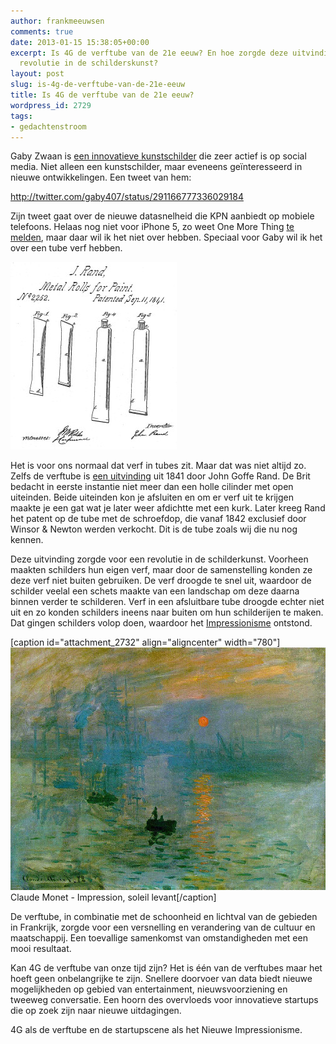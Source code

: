 ```yaml
---
author: frankmeeuwsen
comments: true
date: 2013-01-15 15:38:05+00:00
excerpt: Is 4G de verftube van de 21e eeuw? En hoe zorgde deze uitvinding voor een
  revolutie in de schilderskunst?
layout: post
slug: is-4g-de-verftube-van-de-21e-eeuw
title: Is 4G de verftube van de 21e eeuw?
wordpress_id: 2729
tags:
- gedachtenstroom
---
```


Gaby Zwaan is [een innovatieve kunstschilder](http://www.gabygaby.eu/) die zeer actief is op social media. Niet alleen een kunstschilder, maar eveneens geïnteresseerd in nieuwe ontwikkelingen. Een tweet van hem:

http://twitter.com/gaby407/status/291166777336029184

Zijn tweet gaat over de nieuwe datasnelheid die KPN aanbiedt op mobiele telefoons. Helaas nog niet voor iPhone 5, zo weet One More Thing [te melden](http://www.onemorething.nl/2013/01/kpn-geen-4g-voor-de-iphone-5/), maar daar wil ik het niet over hebben. Speciaal voor Gaby wil ik het over een tube verf hebben.

![verftube](../images/uploadimages/verftube-266x300.jpg)

Het is voor ons normaal dat verf in tubes zit. Maar dat was niet altijd zo. Zelfs de verftube is [een uitvinding](http://www.aaa.si.edu/collections/images/detail/john-goffe-rand-patent-improvement-construction-vessels-or-apparatus-preserving-paint--c-460) uit 1841 door John Goffe Rand. De Brit bedacht in eerste instantie niet meer dan een holle cilinder met open uiteinden. Beide uiteinden kon je afsluiten en om er verf uit te krijgen maakte je een gat wat je later weer afdichtte met een kurk. Later kreeg Rand het patent op de tube met de schroefdop, die vanaf 1842 exclusief door Winsor & Newton werden verkocht. Dit is de tube zoals wij die nu nog kennen.

Deze uitvinding zorgde voor een revolutie in de schilderkunst. Voorheen maakten schilders hun eigen verf, maar door de samenstelling konden ze deze verf niet buiten gebruiken. De verf droogde te snel uit, waardoor de schilder veelal een schets maakte van een landschap om deze daarna binnen verder te schilderen. Verf in een afsluitbare tube droogde echter niet uit en zo konden schilders ineens naar buiten om hun schilderijen te maken. Dat gingen schilders volop doen, waardoor het [Impressionisme](http://nl.wikipedia.org/wiki/Impressionisme) ontstond.

[caption id="attachment_2732" align="aligncenter" width="780"][![Claude Monet - Impression, soleil levant](../images/uploadimages/780px-Claude_Monet_Impression_soleil_levant_1872.jpg)](http://en.wikipedia.org/wiki/Impression,_soleil_levant) Claude Monet - Impression, soleil levant[/caption]



De verftube, in combinatie met de schoonheid en lichtval van de gebieden in Frankrijk, zorgde voor een versnelling en verandering van de cultuur en maatschappij. Een toevallige samenkomst van omstandigheden met een mooi resultaat.

Kan 4G de verftube van onze tijd zijn? Het is één van de verftubes maar het hoeft geen onbelangrijke te zijn. Snellere doorvoer van data biedt nieuwe mogelijkheden op gebied van entertainment, nieuwsvoorziening en tweeweg conversatie. Een hoorn des overvloeds voor innovatieve startups die op zoek zijn naar nieuwe uitdagingen.

4G als de verftube en de startupscene als het Nieuwe Impressionisme.
